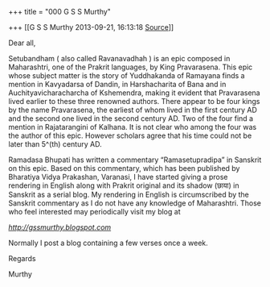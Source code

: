 +++
title = "000 G S S Murthy"

+++
[[G S S Murthy	2013-09-21, 16:13:18 [Source](https://groups.google.com/g/samskrita/c/WNcm9Umve_0)]]



Dear all,

Setubandham ( also called Ravanavadhah ) is an epic composed in Maharashtri, one of the Prakrit languages, by King Pravarasena. This epic whose subject matter is the story of Yuddhakanda of Ramayana
finds a mention in Kavyadarsa of Dandin, in Harshacharita of Bana and in Auchityavicharacharcha of Kshemendra, making it evident that Pravarasena lived earlier to these three renowned authors. There appear to be four kings by the name Pravarasena, the earliest of whom lived in the first century AD and the second one lived in the second century AD. Two of the four find a mention in Rajatarangini of Kalhana. It is not clear who among the four was the author of this epic. However scholars agree that his time could not be later than 5^(th) century AD.

Ramadasa Bhupati has written a commentary “Ramasetupradipa” in Sanskrit on this epic. Based on this commentary, which has been published by Bharatiya Vidya Prakashan, Varanasi, I have started giving a prose rendering in English along with Prakrit original and its shadow (छाया) in Sanskrit as a serial blog. My rendering in English is circumscribed by the Sanskrit commentary as I do not have any knowledge of Maharashtri. Those who feel interested may periodically visit my blog at

*<http://gssmurthy.blogspot.com>*

Normally I post a blog containing a few verses once a week.

Regards

Murthy





  


